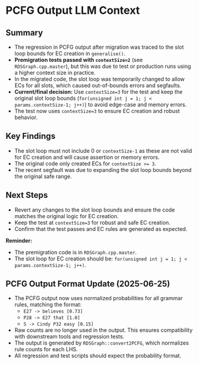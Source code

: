 # PCFG Output LLM Context

## Summary

- The regression in PCFG output after migration was traced to the slot loop bounds for EC creation in `generalise()`.
- **Premigration tests passed with `contextSize=2`** (see `RDSGraph.cpp.master`), but this was due to test or production runs using a higher context size in practice.
- In the migrated code, the slot loop was temporarily changed to allow ECs for all slots, which caused out-of-bounds errors and segfaults.
- **Current/final decision:** Use `contextSize=3` for the test and keep the original slot loop bounds (`for(unsigned int j = 1; j < params.contextSize-1; j++)`) to avoid edge-case and memory errors.
- The test now uses `contextSize=3` to ensure EC creation and robust behavior.

## Key Findings

- The slot loop must not include 0 or `contextSize-1` as these are not valid for EC creation and will cause assertion or memory errors.
- The original code only created ECs for `contextSize >= 3`.
- The recent segfault was due to expanding the slot loop bounds beyond the original safe range.

## Next Steps

- Revert any changes to the slot loop bounds and ensure the code matches the original logic for EC creation.
- Keep the test at `contextSize=3` for robust and safe EC creation.
- Confirm that the test passes and EC rules are generated as expected.

**Reminder:**
- The premigration code is in `RDSGraph.cpp.master`.
- The slot loop for EC creation should be: `for(unsigned int j = 1; j < params.contextSize-1; j++)`.

## PCFG Output Format Update (2025-06-25)

- The PCFG output now uses normalized probabilities for all grammar rules, matching the format:
  - `E27 -> believes [0.73]`
  - `P28 -> E27 that [1.0]`
  - `S -> Cindy P32 easy [0.15]`
- Raw counts are no longer used in the output. This ensures compatibility with downstream tools and regression tests.
- The output is generated by `RDSGraph::convert2PCFG`, which normalizes rule counts for each LHS.
- All regression and test scripts should expect the probability format.
